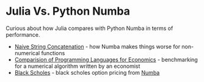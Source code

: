 # Julia Vs. Python Numba

Curious about how Julia compares with Python Numba in terms of performance.

- [Naive String Concatenation](https://github.com/tk3369/JuliaVsPythonNumba/blob/master/Comparison%20Programming%20Languages%20Test.md) - how Numba makes things worse for non-numerical functions
- [Comparision of Programming Languages for Economics](https://github.com/tk3369/JuliaVsPythonNumba/blob/master/Comparison%20Programming%20Languages%20Test.md) - benchmarking for a numerical algorithm written by an economist
- [Black Scholes](https://github.com/tk3369/JuliaVsPythonNumba/blob/master/BlackScholes.md) - black scholes option pricing from [Numba](https://numba.pydata.org/numba-examples/examples/finance/blackscholes/results.html)
